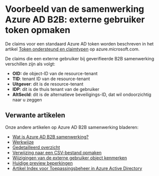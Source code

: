 <properties
   pageTitle="Externe gebruiker token opmaak voor de Preview-versie van Azure Active Directory B2B samenwerking | Microsoft Azure"
   description="Azure Active Directory-B2B ondersteunt uw relaties intern doordat zakenpartners selectief toegang krijgen tot uw zakelijke toepassingen"
   services="active-directory"
   documentationCenter=""
   authors="viv-liu"
   manager="cliffdi"
   editor=""
   tags=""/>

<tags
   ms.service="active-directory"
   ms.devlang="NA"
   ms.topic="article"
   ms.tgt_pltfrm="NA"
   ms.workload="na"
   ms.date="05/09/2016"
   ms.author="viviali"/>

# <a name="azure-ad-b2b-collaboration-preview-external-user-token-format"></a>Voorbeeld van de samenwerking Azure AD B2B: externe gebruiker token opmaken

De claims voor een standaard Azure AD token worden beschreven in het artikel [Token ondersteund en claimtypen](active-directory-token-and-claims.md) op azure.microsoft.com.

De claims die een externe gebruiker bij geverifieerde B2B samenwerking verschillen zijn als volgt:<br/>
- **OID:** de object-ID van de resource-tenant<br/>
- **TID**: tenant ID van de resource-tenant<br/>
- **Uitgever**: dit is de resource-tenant<br/>
- **IDP**: dit is de thuis tenant van de gebruiker<br/>
- **AltSecId**: dit is de alternatieve beveiligings-ID, dat wil ondoorzichtig naar u zeggen<br/>

## <a name="related-articles"></a>Verwante artikelen
Onze andere artikelen op Azure AD B2B samenwerking bladeren:

- [Wat is Azure AD B2B samenwerking?](active-directory-b2b-what-is-azure-ad-b2b.md)
- [Werkwijze](active-directory-b2b-how-it-works.md)
- [Gedetailleerd overzicht](active-directory-b2b-detailed-walkthrough.md)
- [Verwijzing naar een CSV-bestand opmaken](active-directory-b2b-references-csv-file-format.md)
- [Wijzigingen van de externe gebruiker object kenmerken](active-directory-b2b-references-external-user-object-attribute-changes.md)
- [Huidige preview beperkingen](active-directory-b2b-current-preview-limitations.md)
- [Artikel Index voor Toepassingsbeheer in Azure Active Directory](active-directory-apps-index.md)
